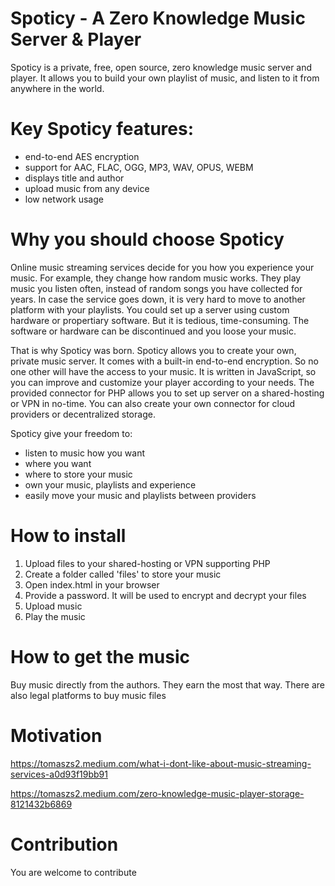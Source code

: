 # Spoticy - A Zero Knowledge Music Server & Player

Spoticy is a private, free, open source, zero knowledge music server and player. It allows you to build your own playlist of music, and listen to it from anywhere in the world.

# Key Spoticy features:

- end-to-end AES encryption
- support for AAC, FLAC, OGG, MP3, WAV, OPUS, WEBM
- displays title and author
- upload music from any device
- low network usage

# Why you should choose Spoticy

Online music streaming services decide for you how you experience your music. For example, they change how random music works. They play music you listen often, instead of random songs you have collected for years. In case the service goes down, it is very hard to move to another platform with your playlists. You could set up a server using custom hardware or propertiary software. But it is tedious, time-consuming. The software or hardware can be discontinued and you loose your music.

That is why Spoticy was born. Spoticy allows you to create your own, private music server. It comes with a built-in end-to-end encryption. So no one other will have the access to your music. It is written in JavaScript, so you can improve and customize your player according to your needs. The provided connector for PHP allows you to set up server on a shared-hosting or VPN in no-time. You can also create your own connector for cloud providers or decentralized storage.

Spoticy give your freedom to:

- listen to music how you want
- where you want
- where to store your music
- own your music, playlists and experience
- easily move your music and playlists between providers

# How to install

1. Upload files to your shared-hosting or VPN supporting PHP
2. Create a folder called 'files' to store your music
3. Open index.html in your browser
4. Provide a password. It will be used to encrypt and decrypt your files
5. Upload music
6. Play the music

# How to get the music

Buy music directly from the authors. They earn the most that way. There are also legal platforms to buy music files

# Motivation

https://tomaszs2.medium.com/what-i-dont-like-about-music-streaming-services-a0d93f19bb91

https://tomaszs2.medium.com/zero-knowledge-music-player-storage-8121432b6869

# Contribution

You are welcome to contribute
